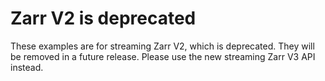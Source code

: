 # Zarr V2 is deprecated

These examples are for streaming Zarr V2, which is deprecated.
They will be removed in a future release.
Please use the new streaming Zarr V3 API instead.